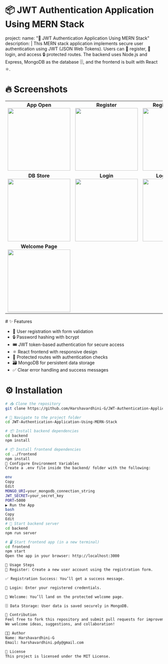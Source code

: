 # 📦 JWT Authentication Application Using MERN Stack
project:
  name: "🔐 JWT Authentication Application Using MERN Stack"
  description: |
    This MERN stack application implements secure user authentication using JWT (JSON Web Tokens).
    Users can 📝 register, 🔑 login, and access 🔒 protected routes. The backend uses Node.js and Express,
    MongoDB as the database 🗄️, and the frontend is built with React ⚛️.

# 🔥 Screenshots

<table>
  <tr>
    <td align="center"><b>App Open</b><br><img src="https://i.postimg.cc/t4Zg6XJx/Screenshot-2025-06-01-220847.png" width="200"/></td>
    <td align="center"><b>Register</b><br><img src="https://i.postimg.cc/MpCpbhfr/Screenshot-2025-06-01-220928.png" width="200"/></td>
    <td align="center"><b>Register Success</b><br><img src="https://i.postimg.cc/MG1KsdyZ/Screenshot-2025-06-01-224636.png" width="200"/></td>
  </tr>
  <tr>
    <td align="center"><b>DB Store</b><br><img src="https://i.postimg.cc/kGYnVZds/Screenshot-2025-06-01-224757.png" width="200"/></td>
    <td align="center"><b>Login</b><br><img src="https://i.postimg.cc/154Rx9pj/Screenshot-2025-06-01-221011.png" width="200"/></td>
    <td align="center"><b>Login Success</b><br><img src="https://i.postimg.cc/ZKgb41HK/Screenshot-2025-06-01-224302.png" width="200"/></td>
  </tr>
  <tr>
    <td align="center"><b>Welcome Page</b><br><img src="https://i.postimg.cc/s2C3Z7bk/Screenshot-2025-06-01-224016.png" width="200"/></td>
    <td></td>
    <td></td>
  </tr>
</table>
# ✨ Features

- 📝 User registration with form validation  
- 🔒 Password hashing with bcrypt  
- 🎟️ JWT token-based authentication for secure access  
- ⚛️ React frontend with responsive design  
- 🚪 Protected routes with authentication checks  
- 🗃️ MongoDB for persistent data storage  
- ✅ Clear error handling and success messages  

# ⚙️ Installation

```bash
# 📥 Clone the repository
git clone https://github.com/Harshavardhini-G/JWT-Authentication-Application-Using-MERN-Stack.git

# 📁 Navigate to the project folder
cd JWT-Authentication-Application-Using-MERN-Stack

# 📦 Install backend dependencies
cd backend
npm install

# 📦 Install frontend dependencies
cd ../frontend
npm install
🔧 Configure Environment Variables
Create a .env file inside the backend/ folder with the following:

env
Copy
Edit
MONGO_URI=your_mongodb_connection_string
JWT_SECRET=your_secret_key
PORT=5000
▶️ Run the App
bash
Copy
Edit
# 🚀 Start backend server
cd backend
npm run server

# 🖥️ Start frontend app (in a new terminal)
cd frontend
npm start
Open the app in your browser: http://localhost:3000

🚀 Usage Steps
📝 Register: Create a new user account using the registration form.

✅ Registration Success: You’ll get a success message.

🔐 Login: Enter your registered credentials.

👋 Welcome: You’ll land on the protected welcome page.

🗄️ Data Storage: User data is saved securely in MongoDB.

🤝 Contribution
Feel free to fork this repository and submit pull requests for improvements.
We welcome ideas, suggestions, and collaboration!

👩‍💻 Author
Name: Harshavardhini-G
Email: harshavardhini.pdy@gmail.com

📝 License
This project is licensed under the MIT License.
